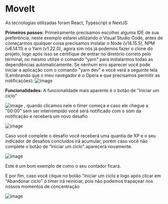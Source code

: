 # MoveIt

As tecnologias utilizadas foram React, Typescript e NextJS

**Primeiros passos:** Primeiramente precisamos escolher alguma IDE de sua preferência, neste exemplo estarei utilizando o Visual Studio Code, antes de começarmos qualquer coisa precisamos instalar o Node (v14.15.5), NPM (v6.14.11) e o Yarn (v1.22.0), agora sim nós já podemos fazer o clone do projeto, logo após isso se certifique de entrar no diretório correto pelo terminal, no mesmo utilize o comando "yarn" para instalarmos todas as dependências automaticamente. Se nenhum erro aparecer você pode iniciar a aplicação com o comando "yarn dev" e você verá a seguinte tela (Lembrando que o meu navegador é o Opera e que precisamos permitir as notificações): ![image](https://user-images.githubusercontent.com/53949034/109439542-7ae62a00-7a0d-11eb-801e-4c200724e91f.png)
 

**Funcionalidades:** 
A funcionalidade mais aparente é o botão de "Iniciar um ciclo" 


![image](https://user-images.githubusercontent.com/53949034/109439611-d7494980-7a0d-11eb-9494-be8ee732269a.png)
, quando clicamos nele o timer começa e caso ele chegue a "00:00" sem ser interrompido você será notificado com o som da notificação e receberá um novo desafio 


![image](https://user-images.githubusercontent.com/53949034/109439659-0fe92300-7a0e-11eb-998b-57cbed748b12.png) 


Caso você complete o desafio você receberá uma quantia de XP e o seu indicador de desafios concluídos irá acumular, porém caso você não complete o botão de "Iniciar um ciclo" aparecerá novamente. 

![image](https://user-images.githubusercontent.com/53949034/109439921-0dd39400-7a0f-11eb-9bc9-7e080aeab15b.png)

Este é um bom exemplo de como o seu contador ficará.



E por fim, caso você clique no botão "Iniciar um ciclo e logo após clicar em "Abandonar ciclo" o timer irá reiniciar, pois não podemos trapaçear nos nossos momentos de concentração 

![image](https://user-images.githubusercontent.com/53949034/109439746-622a4400-7a0e-11eb-8202-5361edcd643e.png)


